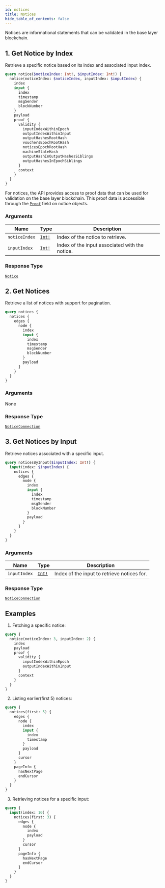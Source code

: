 ```yaml
---
id: notices
title: Notices
hide_table_of_contents: false
---
```


Notices are informational statements that can be validated in the base layer blockchain.

## 1. Get Notice by Index

Retrieve a specific notice based on its index and associated input index.

```graphql
query notice($noticeIndex: Int!, $inputIndex: Int!) {
  notice(noticeIndex: $noticeIndex, inputIndex: $inputIndex) {
    index
    input {
      index
      timestamp
      msgSender
      blockNumber
    }
    payload
    proof {
      validity {
        inputIndexWithinEpoch
        outputIndexWithinInput
        outputHashesRootHash
        vouchersEpochRootHash
        noticesEpochRootHash
        machineStateHash
        outputHashInOutputHashesSiblings
        outputHashesInEpochSiblings
      }
      context
    }
  }
}
```

For notices, the API provides access to proof data that can be used for validation on the base layer blockchain. This proof data is accessible through the [`Proof`](../objects/proof.md) field on notice objects.

### Arguments

| Name          | Type                        | Description                                    |
| ------------- | --------------------------- | ---------------------------------------------- |
| `noticeIndex` | [`Int!`](../../scalars/int) | Index of the notice to retrieve.               |
| `inputIndex`  | [`Int!`](../../scalars/int) | Index of the input associated with the notice. |

### Response Type

[`Notice`](../../objects/notice)

## 2. Get Notices

Retrieve a list of notices with support for pagination.

```graphql
query notices {
  notices {
    edges {
      node {
        index
        input {
          index
          timestamp
          msgSender
          blockNumber
        }
        payload
      }
    }
  }
}
```

### Arguments

None

### Response Type

[`NoticeConnection`](../../objects/notice-connection)

## 3. Get Notices by Input

Retrieve notices associated with a specific input.

```graphql
query noticesByInput($inputIndex: Int!) {
  input(index: $inputIndex) {
    notices {
      edges {
        node {
          index
          input {
            index
            timestamp
            msgSender
            blockNumber
          }
          payload
        }
      }
    }
  }
}
```

### Arguments

| Name         | Type                        | Description                                 |
| ------------ | --------------------------- | ------------------------------------------- |
| `inputIndex` | [`Int!`](../../scalars/int) | Index of the input to retrieve notices for. |

### Response Type

[`NoticeConnection`](../../objects/notice-connection)


## Examples

1. Fetching a specific notice:

```graphql
query {
  notice(noticeIndex: 3, inputIndex: 2) {
    index
    payload
    proof {
      validity {
        inputIndexWithinEpoch
        outputIndexWithinInput
      }
      context
    }
  }
}
```

2. Listing earlier(first 5) notices:

```graphql
query {
  notices(first: 5) {
    edges {
      node {
        index
        input {
          index
          timestamp
        }
        payload
      }
      cursor
    }
    pageInfo {
      hasNextPage
      endCursor
    }
  }
}
```

3. Retrieving notices for a specific input:

```graphql
query {
  input(index: 10) {
    notices(first: 3) {
      edges {
        node {
          index
          payload
        }
        cursor
      }
      pageInfo {
        hasNextPage
        endCursor
      }
    }
  }
}
```
